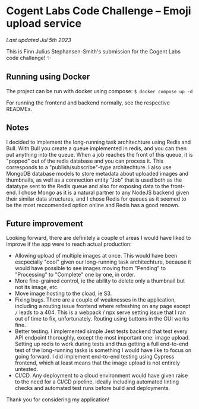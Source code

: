 # Cogent Labs Code Challenge – Emoji upload service

*Last updated Jul 5th 2023*

This is Finn Julius Stephansen-Smith's submission for the Cogent Labs code challenge! ✨

## Running using Docker

The project can be run with docker using compose: 
`$ docker compose up -d`

For running the frontend and backend normally, see the respective READMEs. 

## Notes

I decided to implement the long-running task architechture using Redis and Bull. With Bull you create a queue implemented in redis, 
and you can then put anything into the queue. When a job reaches the front of this queue, it is "popped" out of the redis database
and you can process it. This corresponds to a "publish/subscribe"-type architechture. I also use MongoDB database models to store
metadata about uploaded images and thumbnails, as well as a connection entity "Job" that is used both as the datatype sent to 
the Redis queue and also for exposing data to the front-end. I chose Mongo as it is a natural partner to any NodeJS backend given
their similar data structures, and I chose Redis for queues as it seemed to be the most reccomended option online and Redis has a
good renown.

## Future improvement

Looking forward, there are definitely a couple of areas I would have liked to improve if the app were to reach actual production:

- Allowing upload of multiple images at once. This would have been escpecially "cool" given our long-running task architechture, because it would have possible to see images moving from "Pending" to "Processing" to "Complete" one by one, in order.
- More fine-grained control, ie the ability to delete only a thumbnail but not its image, etc.
- Move image hosting to the cload, ie S3.
- Fixing bugs. There are a couple of weaknesses in the application, including a routing issue frontend where refreshing on any page except `/` leads to a 404. This is a webpack / npx serve setting issue that I ran out of time to fix, unfortunately. Routing using buttons in the GUI works fine.
- Better testing. I implemented simple Jest tests backend that test every API endpoint thoroughly, except the most important one: image upload. Setting up redis to work during tests and thus getting a full end-to-end test of the long-running tasks is something I would have like to focus on going forward. I did implement end-to-end testing using Cypress frontend, which at least means that the image upload is not entirely untested.
- CI/CD. Any deployment to a cloud environment would have given raise to the need for a CI/CD pipeline, ideally including automated linting checks and automated test runs before build and deployments.

Thank you for considering my application!